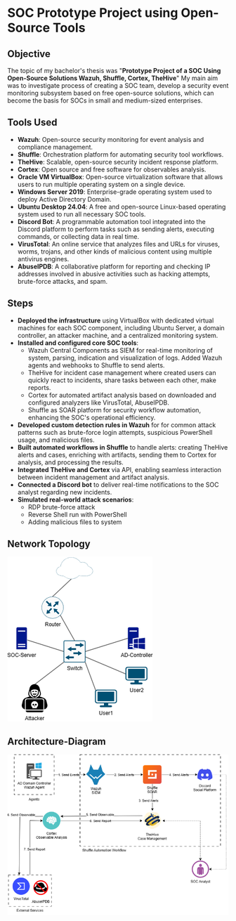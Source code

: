 # SOC Prototype Project using Open-Source Tools

## Objective
The topic of my bachelor's thesis was "**Prototype Project of a SOC Using Open-Source Solutions Wazuh, Shuffle, Cortex, TheHive**" My main aim was to investigate process of creating a SOC team, develop a security event monitoring subsystem based on free open-source solutions, which can become the basis for SOCs in small and medium-sized enterprises.

## Tools Used
- **Wazuh**: Open-source security monitoring for event analysis and compliance management.  
- **Shuffle**: Orchestration platform for automating security tool workflows.  
- **TheHive**: Scalable, open-source security incident response platform.  
- **Cortex**: Open source and free software for observables analysis.  
- **Oracle VM VirtualBox**: Open-source virtualization software that allows users to run multiple operating system on a single device.  
- **Windows Server 2019**: Enterprise-grade operating system used to deploy Active Directory Domain.  
- **Ubuntu Desktop 24.04**: A free and open-source Linux-based operating system used to run all necessary SOC tools.  
- **Discord Bot**: A programmable automation tool integrated into the Discord platform to perform tasks such as sending alerts, executing commands, or collecting data in real time.  
- **VirusTotal**: An online service that analyzes files and URLs for viruses, worms, trojans, and other kinds of malicious content using multiple antivirus engines.  
- **AbuseIPDB**: A collaborative platform for reporting and checking IP addresses involved in abusive activities such as hacking attempts, brute-force attacks, and spam.  

## Steps
- **Deployed the infrastructure** using VirtualBox with dedicated virtual machines for each SOC component, including Ubuntu Server, a domain controller, an attacker machine, and a centralized monitoring system.  
- **Installed and configured core SOC tools**:
  - Wazuh Central Components as SIEM for real-time monitoring of system, parsing, indication and visualization of logs. Added Wazuh agents and webhooks to Shuffle to send alerts.
  - TheHive for incident case management where created users can quickly react to incidents, share tasks between each other, make reports.
  - Cortex for automated artifact analysis based on downloaded and configured analyzers like VirusTotal, AbuseIPDB.
  - Shuffle as SOAR platform for security workflow automation, enhancing the SOC's operational efficiency.
- **Developed custom detection rules in Wazuh** for for common attack patterns such as brute-force login attempts, suspicious PowerShell usage, and malicious files.  
- **Built automated workflows in Shuffle** to handle alerts: creating TheHive alerts and cases, enriching with artifacts, sending them to Cortex for analysis, and processing the results.  
- **Integrated TheHive and Cortex** via API, enabling seamless interaction between incident management and artifact analysis.  
- **Connected a Discord bot** to deliver real-time notifications to the SOC analyst regarding new incidents.  
- **Simulated real-world attack scenarios**:
  - RDP brute-force attack
  - Reverse Shell run with PowerShell
  - Adding malicious files to system

## Network Topology
![](images/network-topology.png)
## Architecture-Diagram
![](images/architecture-design.png)
